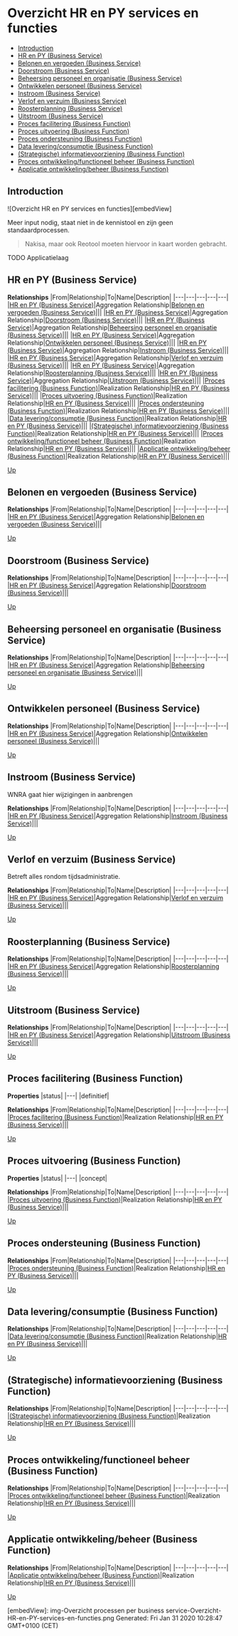 # Overzicht HR en PY services en functies

* [Introduction](#introduction)
* [HR en PY (Business Service)](#hr-en-py-(business-service))
* [Belonen en vergoeden (Business Service)](#belonen-en-vergoeden-(business-service))
* [Doorstroom (Business Service)](#doorstroom-(business-service))
* [Beheersing personeel en organisatie (Business Service)](#beheersing-personeel-en-organisatie-(business-service))
* [Ontwikkelen personeel (Business Service)](#ontwikkelen-personeel-(business-service))
* [Instroom (Business Service)](#instroom-(business-service))
* [Verlof en verzuim (Business Service)](#verlof-en-verzuim-(business-service))
* [Roosterplanning (Business Service)](#roosterplanning-(business-service))
* [Uitstroom (Business Service)](#uitstroom-(business-service))
* [Proces facilitering (Business Function)](#proces-facilitering-(business-function))
* [Proces uitvoering (Business Function)](#proces-uitvoering-(business-function))
* [Proces ondersteuning (Business Function)](#proces-ondersteuning-(business-function))
* [Data levering/consumptie (Business Function)](#data-leveringconsumptie-(business-function))
* [(Strategische) informatievoorziening (Business Function)](#(strategische)-informatievoorziening-(business-function))
* [Proces ontwikkeling/functioneel beheer (Business Function)](#proces-ontwikkelingfunctioneel-beheer-(business-function))
* [Applicatie ontwikkeling/beheer (Business Function)](#applicatie-ontwikkelingbeheer-(business-function))

## Introduction

![Overzicht HR en PY services en functies][embedView]

Meer input nodig, staat niet in de kennistool en zijn geen standaardprocessen.
> Nakisa, maar ook Reotool moeten hiervoor in kaart worden gebracht.

TODO Applicatielaag

## HR en PY (Business Service)

**Relationships**
|From|Relationship|To|Name|Description|
|---|---|---|---|---|
|[HR en PY (Business Service)](#hr-en-py-(business-service))|Aggregation Relationship|[Belonen en vergoeden (Business Service)](#belonen-en-vergoeden-(business-service))|||
|[HR en PY (Business Service)](#hr-en-py-(business-service))|Aggregation Relationship|[Doorstroom (Business Service)](#doorstroom-(business-service))|||
|[HR en PY (Business Service)](#hr-en-py-(business-service))|Aggregation Relationship|[Beheersing personeel en organisatie (Business Service)](#beheersing-personeel-en-organisatie-(business-service))|||
|[HR en PY (Business Service)](#hr-en-py-(business-service))|Aggregation Relationship|[Ontwikkelen personeel (Business Service)](#ontwikkelen-personeel-(business-service))|||
|[HR en PY (Business Service)](#hr-en-py-(business-service))|Aggregation Relationship|[Instroom (Business Service)](#instroom-(business-service))|||
|[HR en PY (Business Service)](#hr-en-py-(business-service))|Aggregation Relationship|[Verlof en verzuim (Business Service)](#verlof-en-verzuim-(business-service))|||
|[HR en PY (Business Service)](#hr-en-py-(business-service))|Aggregation Relationship|[Roosterplanning (Business Service)](#roosterplanning-(business-service))|||
|[HR en PY (Business Service)](#hr-en-py-(business-service))|Aggregation Relationship|[Uitstroom (Business Service)](#uitstroom-(business-service))|||
|[Proces facilitering (Business Function)](#proces-facilitering-(business-function))|Realization Relationship|[HR en PY (Business Service)](#hr-en-py-(business-service))|||
|[Proces uitvoering (Business Function)](#proces-uitvoering-(business-function))|Realization Relationship|[HR en PY (Business Service)](#hr-en-py-(business-service))|||
|[Proces ondersteuning (Business Function)](#proces-ondersteuning-(business-function))|Realization Relationship|[HR en PY (Business Service)](#hr-en-py-(business-service))|||
|[Data levering/consumptie (Business Function)](#data-leveringconsumptie-(business-function))|Realization Relationship|[HR en PY (Business Service)](#hr-en-py-(business-service))|||
|[(Strategische) informatievoorziening (Business Function)](#(strategische)-informatievoorziening-(business-function))|Realization Relationship|[HR en PY (Business Service)](#hr-en-py-(business-service))|||
|[Proces ontwikkeling/functioneel beheer (Business Function)](#proces-ontwikkelingfunctioneel-beheer-(business-function))|Realization Relationship|[HR en PY (Business Service)](#hr-en-py-(business-service))|||
|[Applicatie ontwikkeling/beheer (Business Function)](#applicatie-ontwikkelingbeheer-(business-function))|Realization Relationship|[HR en PY (Business Service)](#hr-en-py-(business-service))|||

[Up](#overzicht-hr-en-py-services-en-functies)

## Belonen en vergoeden (Business Service)

**Relationships**
|From|Relationship|To|Name|Description|
|---|---|---|---|---|
|[HR en PY (Business Service)](#hr-en-py-(business-service))|Aggregation Relationship|[Belonen en vergoeden (Business Service)](#belonen-en-vergoeden-(business-service))|||

[Up](#overzicht-hr-en-py-services-en-functies)

## Doorstroom (Business Service)

**Relationships**
|From|Relationship|To|Name|Description|
|---|---|---|---|---|
|[HR en PY (Business Service)](#hr-en-py-(business-service))|Aggregation Relationship|[Doorstroom (Business Service)](#doorstroom-(business-service))|||

[Up](#overzicht-hr-en-py-services-en-functies)

## Beheersing personeel en organisatie (Business Service)

**Relationships**
|From|Relationship|To|Name|Description|
|---|---|---|---|---|
|[HR en PY (Business Service)](#hr-en-py-(business-service))|Aggregation Relationship|[Beheersing personeel en organisatie (Business Service)](#beheersing-personeel-en-organisatie-(business-service))|||

[Up](#overzicht-hr-en-py-services-en-functies)

## Ontwikkelen personeel (Business Service)

**Relationships**
|From|Relationship|To|Name|Description|
|---|---|---|---|---|
|[HR en PY (Business Service)](#hr-en-py-(business-service))|Aggregation Relationship|[Ontwikkelen personeel (Business Service)](#ontwikkelen-personeel-(business-service))|||

[Up](#overzicht-hr-en-py-services-en-functies)

## Instroom (Business Service)

WNRA gaat hier wijzigingen in aanbrengen

**Relationships**
|From|Relationship|To|Name|Description|
|---|---|---|---|---|
|[HR en PY (Business Service)](#hr-en-py-(business-service))|Aggregation Relationship|[Instroom (Business Service)](#instroom-(business-service))|||

[Up](#overzicht-hr-en-py-services-en-functies)

## Verlof en verzuim (Business Service)

Betreft alles rondom tijdsadministratie.

**Relationships**
|From|Relationship|To|Name|Description|
|---|---|---|---|---|
|[HR en PY (Business Service)](#hr-en-py-(business-service))|Aggregation Relationship|[Verlof en verzuim (Business Service)](#verlof-en-verzuim-(business-service))|||

[Up](#overzicht-hr-en-py-services-en-functies)

## Roosterplanning (Business Service)

**Relationships**
|From|Relationship|To|Name|Description|
|---|---|---|---|---|
|[HR en PY (Business Service)](#hr-en-py-(business-service))|Aggregation Relationship|[Roosterplanning (Business Service)](#roosterplanning-(business-service))|||

[Up](#overzicht-hr-en-py-services-en-functies)

## Uitstroom (Business Service)

**Relationships**
|From|Relationship|To|Name|Description|
|---|---|---|---|---|
|[HR en PY (Business Service)](#hr-en-py-(business-service))|Aggregation Relationship|[Uitstroom (Business Service)](#uitstroom-(business-service))|||

[Up](#overzicht-hr-en-py-services-en-functies)

## Proces facilitering (Business Function)

**Properties**
|status|
|---|
|definitief|

**Relationships**
|From|Relationship|To|Name|Description|
|---|---|---|---|---|
|[Proces facilitering (Business Function)](#proces-facilitering-(business-function))|Realization Relationship|[HR en PY (Business Service)](#hr-en-py-(business-service))|||

[Up](#overzicht-hr-en-py-services-en-functies)

## Proces uitvoering (Business Function)

**Properties**
|status|
|---|
|concept|

**Relationships**
|From|Relationship|To|Name|Description|
|---|---|---|---|---|
|[Proces uitvoering (Business Function)](#proces-uitvoering-(business-function))|Realization Relationship|[HR en PY (Business Service)](#hr-en-py-(business-service))|||

[Up](#overzicht-hr-en-py-services-en-functies)

## Proces ondersteuning (Business Function)

**Relationships**
|From|Relationship|To|Name|Description|
|---|---|---|---|---|
|[Proces ondersteuning (Business Function)](#proces-ondersteuning-(business-function))|Realization Relationship|[HR en PY (Business Service)](#hr-en-py-(business-service))|||

[Up](#overzicht-hr-en-py-services-en-functies)

## Data levering/consumptie (Business Function)

**Relationships**
|From|Relationship|To|Name|Description|
|---|---|---|---|---|
|[Data levering/consumptie (Business Function)](#data-leveringconsumptie-(business-function))|Realization Relationship|[HR en PY (Business Service)](#hr-en-py-(business-service))|||

[Up](#overzicht-hr-en-py-services-en-functies)

## (Strategische) informatievoorziening (Business Function)

**Relationships**
|From|Relationship|To|Name|Description|
|---|---|---|---|---|
|[(Strategische) informatievoorziening (Business Function)](#(strategische)-informatievoorziening-(business-function))|Realization Relationship|[HR en PY (Business Service)](#hr-en-py-(business-service))|||

[Up](#overzicht-hr-en-py-services-en-functies)

## Proces ontwikkeling/functioneel beheer (Business Function)

**Relationships**
|From|Relationship|To|Name|Description|
|---|---|---|---|---|
|[Proces ontwikkeling/functioneel beheer (Business Function)](#proces-ontwikkelingfunctioneel-beheer-(business-function))|Realization Relationship|[HR en PY (Business Service)](#hr-en-py-(business-service))|||

[Up](#overzicht-hr-en-py-services-en-functies)

## Applicatie ontwikkeling/beheer (Business Function)

**Relationships**
|From|Relationship|To|Name|Description|
|---|---|---|---|---|
|[Applicatie ontwikkeling/beheer (Business Function)](#applicatie-ontwikkelingbeheer-(business-function))|Realization Relationship|[HR en PY (Business Service)](#hr-en-py-(business-service))|||

[Up](#overzicht-hr-en-py-services-en-functies)

[embedView]: img-Overzicht processen per business service-Overzicht-HR-en-PY-services-en-functies.png
Generated: Fri Jan 31 2020 10:28:47 GMT+0100 (CET)
